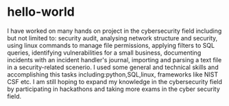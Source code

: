# hello-world
I have worked on many hands on project in the cybersecurity field including but not limited to:
security audit,
analysing network structure and security,
using linux commands to manage file permissions,
applying filters to SQL queries, 
identifying vulnerabilities for a small business,
documenting incidents with an incident handler's journal,
importing and parsing a text file in a security-related scenerio.
I used some general and technical skills and accomplishing this tasks including:python,SQL,linux, frameworks like NIST CSF etc.
I am still hoping to expand my knowledge in the cybersecurity field by participating in hackathons and taking more exams in the cyber security field.
